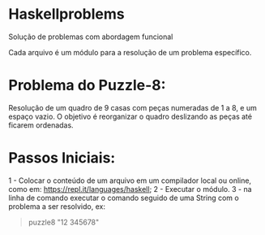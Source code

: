 # Haskellproblems
Solução de problemas com abordagem funcional

Cada arquivo é um módulo para a resolução de um problema específico. 


Problema do Puzzle-8:
=====================
Resolução de um quadro de 9 casas com peças numeradas de 1 a 8, e um espaço vazio. O objetivo é reorganizar o quadro deslizando as peças até ficarem ordenadas.


Passos Iniciais:
================
1 - Colocar o conteúdo de um arquivo em um compilador local ou online, como em: https://repl.it/languages/haskell;
2 - Executar o módulo.
3 - na linha de comando executar o comando seguido de uma String com o problema a ser resolvido, ex:
> puzzle8 "12 345678"

